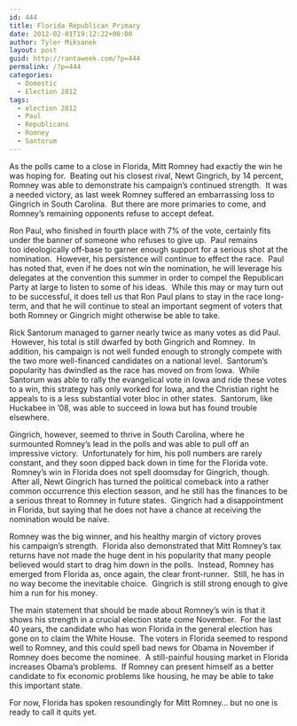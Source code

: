 ```yaml
---
id: 444
title: Florida Republican Primary
date: 2012-02-01T19:12:22+00:00
author: Tyler Miksanek
layout: post
guid: http://rantaweek.com/?p=444
permalink: /?p=444
categories:
  - Domestic
  - Election 2012
tags:
  - election 2012
  - Paul
  - Republicans
  - Romney
  - Santorum
---
```

As the polls came to a close in Florida, Mitt Romney had exactly the win he was hoping for.  Beating out his closest rival, Newt Gingrich, by 14 percent, Romney was able to demonstrate his campaign&#8217;s continued strength.  It was a needed victory, as last week Romney suffered an embarrassing loss to Gingrich in South Carolina.  But there are more primaries to come, and Romney&#8217;s remaining opponents refuse to accept defeat.

Ron Paul, who finished in fourth place with 7% of the vote, certainly fits under the banner of someone who refuses to give up.  Paul remains too ideologically off-base to garner enough support for a serious shot at the nomination.  However, his persistence will continue to effect the race.  Paul has noted that, even if he does not win the nomination, he will leverage his delegates at the convention this summer in order to compel the Republican Party at large to listen to some of his ideas.  While this may or may turn out to be successful, it does tell us that Ron Paul plans to stay in the race long-term, and that he will continue to steal an important segment of voters that both Romney or Gingrich might otherwise be able to take.

Rick Santorum managed to garner nearly twice as many votes as did Paul.  However, his total is still dwarfed by both Gingrich and Romney.  In addition, his campaign is not well funded enough to strongly compete with the two more well-financed candidates on a national level.  Santorum&#8217;s popularity has dwindled as the race has moved on from Iowa.  While Santorum was able to rally the evangelical vote in Iowa and ride these votes to a win, this strategy has only worked for Iowa, and the Christian right he appeals to is a less substantial voter bloc in other states.  Santorum, like Huckabee in &#8217;08, was able to succeed in Iowa but has found trouble elsewhere.

Gingrich, however, seemed to thrive in South Carolina, where he surmounted Romney&#8217;s lead in the polls and was able to pull off an impressive victory.  Unfortunately for him, his poll numbers are rarely constant, and they soon dipped back down in time for the Florida vote.  Romney&#8217;s win in Florida does not spell doomsday for Gingrich, though.  After all, Newt Gingrich has turned the political comeback into a rather common occurrence this election season, and he still has the finances to be a serious threat to Romney in future states.  Gingrich had a disappointment in Florida, but saying that he does not have a chance at receiving the nomination would be naive.

Romney was the big winner, and his healthy margin of victory proves his campaign&#8217;s strength.  Florida also demonstrated that Mitt Romney&#8217;s tax returns have not made the huge dent in his popularity that many people believed would start to drag him down in the polls.  Instead, Romney has emerged from Florida as, once again, the clear front-runner.  Still, he has in no way become the inevitable choice.  Gingrich is still strong enough to give him a run for his money.

The main statement that should be made about Romney&#8217;s win is that it shows his strength in a crucial election state come November.  For the last 40 years, the candidate who has won Florida in the general election has gone on to claim the White House.  The voters in Florida seemed to respond well to Romney, and this could spell bad news for Obama in November if Romney does become the nominee.  A still-painful housing market in Florida increases Obama&#8217;s problems.  If Romney can present himself as a better candidate to fix economic problems like housing, he may be able to take this important state.

For now, Florida has spoken resoundingly for Mitt Romney&#8230; but no one is ready to call it quits yet.

&nbsp;